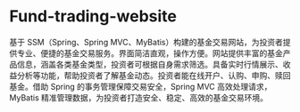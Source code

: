 # Fund-trading-website
基于 SSM（Spring、Spring MVC、MyBatis）构建的基金交易网站，为投资者提供专业、便捷的基金交易服务。界面简洁直观，操作方便。网站提供丰富的基金产品信息，涵盖各类基金类型，投资者可根据自身需求筛选。具备实时行情展示、收益分析等功能，帮助投资者了解基金动态。投资者能在线开户、认购、申购、赎回基金。借助 Spring 的事务管理保障交易安全，Spring MVC 高效处理请求，MyBatis 精准管理数据，为投资者打造安全、稳定、高效的基金交易环境。 
